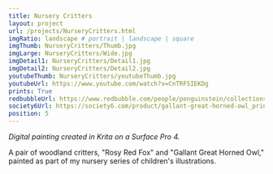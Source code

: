 ```yaml
---
title: Nursery Critters
layout: project
url: /projects/NurseryCritters.html
imgRatio: landscape # portrait | landscape | square
imgThumb: NurseryCritters/Thumb.jpg
imgLarge: NurseryCritters/Wide.jpg
imgDetail1: NurseryCritters/Detail1.jpg
imgDetail2: NurseryCritters/Detail2.jpg
youtubeThumb: NurseryCritters/youtubeThumb.jpg
youtubeUrl: https://www.youtube.com/watch?v=CnTRFSIEKDg
prints: True
redbubbleUrl: https://www.redbubble.com/people/penguinstein/collections/914879-nursery
society6Url: https://society6.com/product/gallant-great-horned-owl_print
position: 5
---
```


*Digital painting created in Krita on a Surface Pro 4.*

A pair of woodland critters, "Rosy Red Fox" and "Gallant Great Horned Owl," painted as part of my nursery series of children's illustrations.
